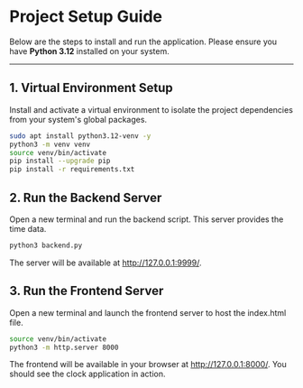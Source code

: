 # Project Setup Guide

Below are the steps to install and run the application.
Please ensure you have **Python 3.12** installed on your system.

---

## 1. Virtual Environment Setup

Install and activate a virtual environment to isolate the project dependencies from your system's global packages.

```bash
sudo apt install python3.12-venv -y
python3 -m venv venv
source venv/bin/activate
pip install --upgrade pip
pip install -r requirements.txt
```

## 2. Run the Backend Server

Open a new terminal and run the backend script. This server provides the time data.

```bash
python3 backend.py
```

The server will be available at http://127.0.0.1:9999/.

## 3. Run the Frontend Server

Open a new terminal and launch the frontend server to host the index.html file.

```bash
source venv/bin/activate
python3 -m http.server 8000
```

The frontend will be available in your browser at http://127.0.0.1:8000/. You should see the clock application in action.
